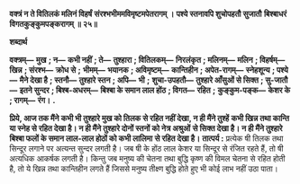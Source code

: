 **वक्त्रं न ते वितिलकं मलिनं विहर्षं** **संरश्भभीममविमृष्टमपेतरागम् ।** **पश्ये स्तनावपि शुचोपहतौ सुजातौ** **बिश्बाधरं विगतकुङ्कुमपङ्करागम् ॥ २५॥** 

**शब्दार्थ** 

**वक्त्रम्—** **मुख** **; न—** **कभी नहीं** **; ते—** **तुश्हारा** **; वितिलकम्—** **निरलंकृत** **; मलिनम्—** **मलिन** **; विहर्षम्—** **खिन्न** **; संरश्भ—** **क्रोध से** **;** **भीमम्—** **भयानक** **; अविमृष्टम्—** **कान्तिहीन** **; अपेत-रागम्—** **स्नेहशून्य** **; पश्ये—** **मैने देखा है** **; स्तनौ—** **तुश्हारे स्तन** **; अपि—** **भी** **;** **शुचा-उपहतौ—** **तुश्हारे आँसुओं से सिक्त** **; सु-जातौ—** **इतने सुन्दर** **; बिश्ब-अधरम्—** **बिश्बा के समान लाल होंठ** **; विगत—** **रहित** **;** **कुङ्कुम-पङ्क—** **केशर के** **; रागम्—** **रंग।** **.** 

**प्रिये, आज तक मैंने कभी भी तुश्हारे मुख को तिलक से रहित नहीं देखा, न ही मैंने तुश्हें** **कभी खिन्न तथा कान्ति या स्नेह से रहित देखा है। न ही मैंने तुश्हारे दोनों स्तनों को नेत्र अश्रुओं** **से सिक्त देखा है। न ही मैंने तुश्हारे बिश्बा फलों के समान लाल-लाल होठों को कभी लालिमा** **से रहित देखा है।** **तात्पर्य :** प्रत्येक षी तिलक तथा सिन्दूर लगाने पर अत्यन्त सुन्दर लगती है। जब षी के होंठ लाल केशर या सिन्दूर से रंजित रहते हैं, तो षी अत्यधिक आकर्षक लगती है। किन्तु जब मनुष्य की चेतना तथा बुद्धि कृष्ण की विमल चेतना से रहित होती है, तो ये खिन्न तथा कान्तिहीन लगते हैं जिससे मनुष्य तीक्ष्ण बुद्धि होते हुए भी कोई लाभ नहीं उठा पाता।  